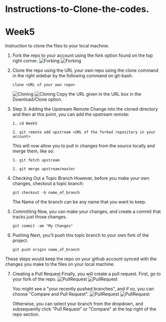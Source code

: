 # Instructions-to-Clone-the-codes.

# Week5

Instruction to clone the files to your local machine. 

1. Fork the repo to your account using the fork option found on the top right corner. 
   ![Forking](http://i.imgur.com/M0zwgi4.jpg) 
   ![Forking](http://i.imgur.com/G3OSi7S.jpg)

2. Clone the repo using the URL your own repo using the clone command in the right sidebar by the following command on git-bash.
   ```
   clone <URL of your own repo>
   ```
   ![Cloning](http://i.imgur.com/ODRMn3m.jpg)
   ![Cloning](http://i.imgur.com/0RcOulB.jpg)
   Copy the URL given in the URL box in the Download/Clone option. 
   
3. Step 3: Adding the Upstream Remote
   Change into the cloned directory and then at this point, you can add the upstream remote:
   ``` 
   1. cd Week5
   
   2. git remote add upstream <URL of the forked repository in your account>
   ``` 
   This will now allow you to pull in changes from the source locally and merge them, like so:
   ```
   1. git fetch upstream
   
   2. git merge upstream/master
   ```
   
4. Checking Out a Topic Branch
   However, before you make your own changes, checkout a topic branch:
   ```
   git checkout -b name_of_branch
   ```
   The Name of the branch can be any name that you want to keep. 
   
5. Committing
   Now, you can make your changes, and create a commit that tracks just those changes.
   ``` 
   git commit -am "My Changes"
   ```
6. Pushing
   Next, you'll push this topic branch to your own fork of the project.
   
   ```
   git push origin name_of_branch
   ```
   
These steps would keep the repo on your github account synced with the changes you make to the files on your local machine. 

7. Creating a Pull Request
   Finally, you will create a pull request. First, go to your fork of the repo. 
   ![PullRequest](http://i.imgur.com/1elAC6b.jpg)
   ![PullRequest](http://i.imgur.com/25fvMu5.jpg)
   
   You might see a "your recently pushed branches", and if so, you can choose "Compare and Pull Request". 
   ![PullRequest](http://i.imgur.com/K2JFgiR.jpg)
   ![PullRequest](http://i.imgur.com/UJWBOOK.jpg)
   
   Otherwise, you can select your branch from the dropdown, and subsequently click "Pull Request" or "Compare" at the top right of the repo section.
   

